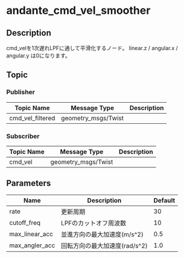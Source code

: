 # andante_cmd_vel_smoother
## Description
cmd_velを1次遅れLPFに通して平滑化するノード。
linear.z / angular.x / angular.y は0になります。

## Topic
### Publisher
| Topic Name       | Message Type        | Description |
| ---------------- | ------------------- | ----------- |
| cmd_vel_filtered | geometry_msgs/Twist |             |
### Subscriber
| Topic Name | Message Type        | Description |
| ---------- | ------------------- | ----------- |
| cmd_vel    | geometry_msgs/Twist |             |

## Parameters
| Name           | Description                   | Default |
| -------------- | ----------------------------- | ------- |
| rate           | 更新周期                      | 30      |
| cutoff_freq    | LPFのカットオフ周波数         | 10      |
| max_linear_acc | 並進方向の最大加速度(m/s^2)   | 0.5     |
| max_angler_acc | 回転方向の最大加速度(rad/s^2) | 1.0     |
